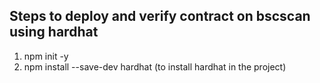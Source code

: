## Steps to deploy and verify contract on bscscan using hardhat
1. npm init -y
2. npm install --save-dev hardhat (to install hardhat in the project)